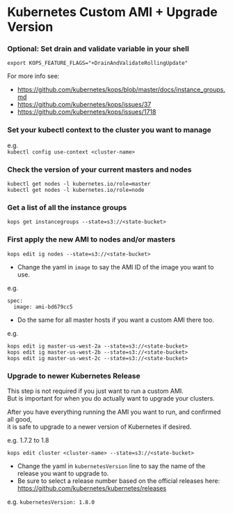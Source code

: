 Kubernetes Custom AMI + Upgrade Version
=======================================

### Optional: Set drain and validate variable in your shell

`export KOPS_FEATURE_FLAGS="+DrainAndValidateRollingUpdate"`

For more info see:  
- https://github.com/kubernetes/kops/blob/master/docs/instance_groups.md
- https://github.com/kubernetes/kops/issues/37
- https://github.com/kubernetes/kops/issues/1718

### Set your kubectl context to the cluster you want to manage

e.g.  
`kubectl config use-context <cluster-name>`


### Check the version of your current masters and nodes

```
kubectl get nodes -l kubernetes.io/role=master
kubectl get nodes -l kubernetes.io/role=node
```


### Get a list of all the instance groups

`kops get instancegroups --state=s3://<state-bucket>`


### First apply the new AMI to nodes and/or masters

`kops edit ig nodes --state=s3://<state-bucket>`

- Change the yaml in `image` to say the AMI ID of the image you want to use.

e.g.

```
spec:
  image: ami-bd679cc5
```

- Do the same for all master hosts if you want a custom AMI there too.

e.g.
```
kops edit ig master-us-west-2a --state=s3://<state-bucket>
kops edit ig master-us-west-2b --state=s3://<state-bucket>
kops edit ig master-us-west-2c --state=s3://<state-bucket>
```

### Upgrade to newer Kubernetes Release

This step is not required if you just want to run a custom AMI.  
But is important for when you do actually want to upgrade your clusters.

After you have everything running the AMI you want to run, and confirmed all good,  
it is safe to upgrade to a newer version of Kubernetes if desired.

e.g. 1.7.2 to 1.8

`kops edit cluster <cluster-name> --state=s3://<state-bucket>`

- Change the yaml in `kubernetesVersion` line to say the name of the release you want to upgrade to.
- Be sure to select a release number based on the official releases here:  
https://github.com/kubernetes/kubernetes/releases

e.g. `kubernetesVersion: 1.8.0`
